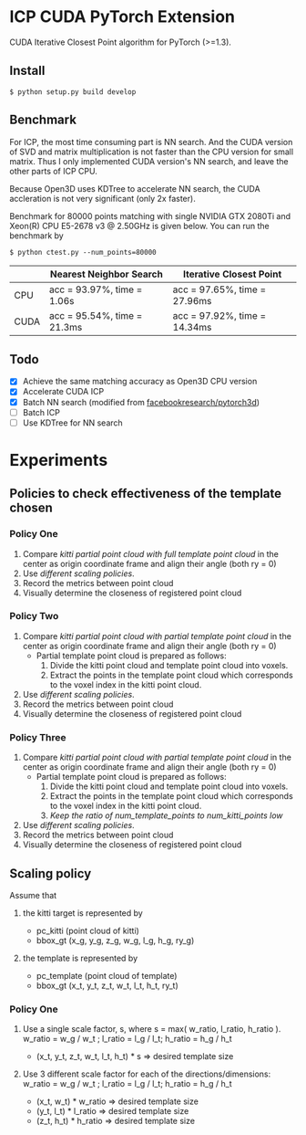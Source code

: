# ICP CUDA PyTorch Extension

CUDA Iterative Closest Point algorithm for PyTorch (>=1.3).

## Install

```
$ python setup.py build develop
```

## Benchmark

For ICP, the most time consuming part is NN search. And the CUDA version of SVD and matrix multiplication is not faster than the CPU version for small matrix. Thus I only implemented CUDA version's NN search, and leave the other parts of ICP CPU.

Because Open3D uses KDTree to accelerate NN search, the CUDA accleration is not very significant (only 2x faster).

Benchmark for 80000 points matching with single NVIDIA GTX 2080Ti and Xeon(R) CPU E5-2678 v3 @ 2.50GHz is given below. You can run the benchmark by

```
$ python ctest.py --num_points=80000
```

|      | Nearest Neighbor Search      | Iterative Closest Point      |
| ---- | ---------------------------- | ---------------------------- |
| CPU  | acc = 93.97%, time = 1.06s   | acc = 97.65%, time = 27.96ms |
| CUDA | acc = 95.54%, time = 21.3ms  | acc = 97.92%, time = 14.34ms |

## Todo

- [x] Achieve the same matching accuracy as Open3D CPU version
- [x] Accelerate CUDA ICP
- [x] Batch NN search (modified from [facebookresearch/pytorch3d](https://github.com/facebookresearch/pytorch3d))
- [ ] Batch ICP
- [ ] Use KDTree for NN search

# __Experiments__
## __Policies to check effectiveness of the template chosen__
### Policy One

1. Compare *kitti partial point cloud with full template point cloud* in the center as origin coordinate frame and align their angle (both ry = 0)
2. Use *different scaling policies*.
3. Record the metrics between point cloud
4. Visually determine the closeness of registered point cloud

### Policy Two

1. Compare *kitti partial point cloud with partial template point cloud* in the center as origin coordinate frame and align their angle (both ry = 0)
   * Partial template point cloud is prepared as follows:
     1. Divide the kitti point cloud and template point cloud into voxels.
     2. Extract the points in the template point cloud which corresponds to the voxel index in the kitti point cloud.
2. Use *different scaling policies*.
3. Record the metrics between point cloud
4. Visually determine the closeness of registered point cloud


### Policy Three

1. Compare *kitti partial point cloud with partial template point cloud* in the center as origin coordinate frame and align their angle (both ry = 0)
   * Partial template point cloud is prepared as follows:
     1. Divide the kitti point cloud and template point cloud into voxels.
     2. Extract the points in the template point cloud which corresponds to the voxel index in the kitti point cloud.
     3. *Keep the ratio of num_template_points to num_kitti_points low*
2. Use *different scaling policies*.
3. Record the metrics between point cloud
4. Visually determine the closeness of registered point cloud

## __Scaling policy__
Assume that 
1. the kitti target is represented by
   * pc_kitti (point cloud of kitti)
   * bbox_gt (x_g, y_g, z_g, w_g, l_g, h_g, ry_g)

1. the template is represented by
   * pc_template (point cloud of template)
   * bbox_gt (x_t, y_t, z_t, w_t, l_t, h_t, ry_t)

### Policy One   
1. Use a single scale factor, s, where s = max( w_ratio, l_ratio, h_ratio ). w_ratio = w_g / w_t ; l_ratio = l_g / l_t; h_ratio = h_g / h_t

 
   * (x_t, y_t, z_t, w_t, l_t, h_t) * s => desired template size


2. Use 3 different scale factor for each of the directions/dimensions: w_ratio = w_g / w_t ; l_ratio = l_g / l_t; h_ratio = h_g / h_t
 
   * (x_t, w_t) * w_ratio => desired template size
   * (y_t, l_t) * l_ratio => desired template size
   * (z_t, h_t) * h_ratio => desired template size